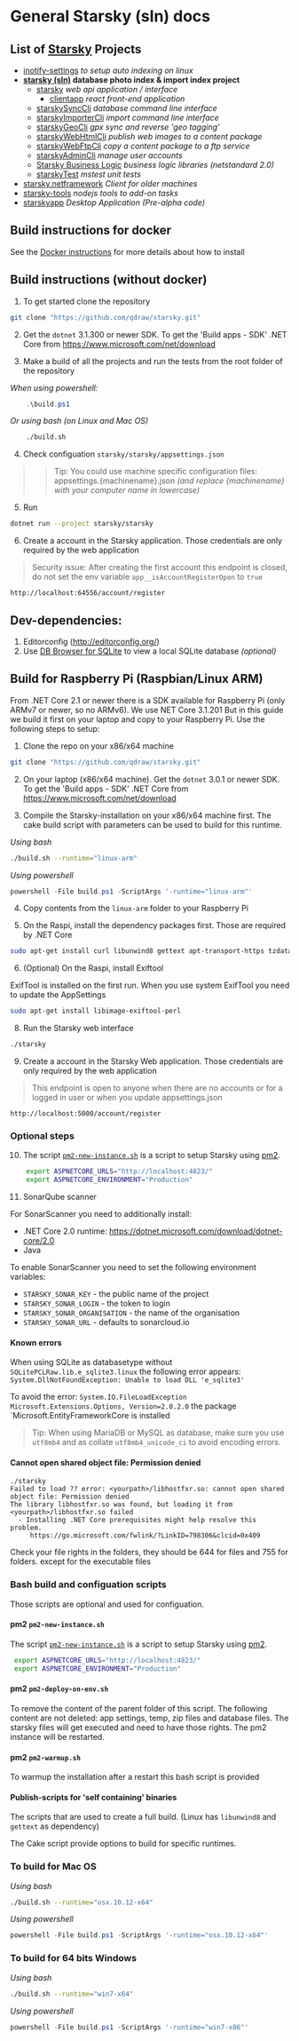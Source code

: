 # General Starsky (sln) docs
## List of [Starsky](../readme.md) Projects
 * [inotify-settings](../inotify-settings/readme.md) _to setup auto indexing on linux_
 * __[starsky (sln)](../starsky/readme.md) database photo index & import index project__
    * [starsky](../starsky/starsky/readme.md) _web api application / interface_
      *  [clientapp](../starsky/starsky/clientapp/readme.md) _react front-end application_
    * [starskySyncCli](../starsky/starskysynccli/readme.md)  _database command line interface_
    * [starskyImporterCli](../starsky/starskyimportercli/readme.md)  _import command line interface_
    * [starskyGeoCli](../starsky/starskygeocli/readme.md)  _gpx sync and reverse 'geo tagging'_
    * [starskyWebHtmlCli](../starsky/starskywebhtmlcli/readme.md)  _publish web images to a content package_
    * [starskyWebFtpCli](../starsky/starskywebftpcli/readme.md)  _copy a content package to a ftp service_
    * [starskyAdminCli](../starsky/starskyadmincli/readme.md)  _manage user accounts_
    * [Starsky Business Logic](../starsky/starskybusinesslogic/readme.md) _business logic libraries (netstandard 2.0)_
    * [starskyTest](../starsky/starskytest/readme.md)  _mstest unit tests_
 * [starsky.netframework](../starsky.netframework/readme.md) _Client for older machines_
 * [starsky-tools](../starsky-tools/readme.md) _nodejs tools to add-on tasks_
 * [starskyapp](../starskyapp/readme.md) _Desktop Application (Pre-alpha code)_

## Build instructions for docker
See the [Docker instructions](docker-instructions.md) for more details about how to install

## Build instructions (without docker)

1.  To get started clone the repository

```sh
git clone "https://github.com/qdraw/starsky.git"
```

2.  Get the `dotnet` 3.1.300 or newer SDK. To get the 'Build apps - SDK' .NET Core from https://www.microsoft.com/net/download

3. Make a build of all the projects and run the tests
from the root folder of the repository

_When using powershell:_

```powershell
    .\build.ps1
```

_Or using bash (on Linux and Mac OS)_
```sh
    ./build.sh
```

4.  Check configuation `starsky/starsky/appsettings.json`

>>   Tip: You could use machine specific configuration files: appsettings.{machinename}.json _(and replace {machinename} with your computer name in lowercase)_


5.  Run

```sh
dotnet run --project starsky/starsky
```

6.  Create a account in the Starsky application. Those credentials are only required by the web application
> Security issue: After creating the first account this endpoint is closed, do not set the env variable `app__isAccountRegisterOpen` to `true`

```
http://localhost:64556/account/register
```

## Dev-dependencies:
1.  Editorconfig (http://editorconfig.org/)
2.  Use [DB Browser for SQLite](https://sqlitebrowser.org/) to view a local SQLite database _(optional)_


## Build for Raspberry Pi (Raspbian/Linux ARM)
From .NET Core 2.1 or newer there is a SDK available for Raspberry Pi (only ARMv7 or newer, so no ARMv6). We use NET Core 3.1.201
But in this guide we build it first on your laptop and copy to your Raspberry Pi. Use the following steps to setup:

1.  Clone the repo on your x86/x64 machine

```sh
git clone "https://github.com/qdraw/starsky.git"
```

2.  On your laptop (x86/x64 machine). Get the `dotnet` 3.0.1 or newer SDK. To get the 'Build apps - SDK' .NET Core from https://www.microsoft.com/net/download

3.  Compile the Starsky-installation on your x86/x64 machine first. The cake build script with parameters can be used to build for this runtime.

_Using bash_
```sh
./build.sh --runtime="linux-arm"
```

_Using powershell_
```powershell
powershell -File build.ps1 -ScriptArgs '-runtime="linux-arm"'
```

4.  Copy contents from the `linux-arm` folder to your Raspberry Pi

5.  On the Raspi, install the dependency packages first. Those are required by .NET Core

```sh
sudo apt-get install curl libunwind8 gettext apt-transport-https tzdata
```

6. (Optional) On the Raspi, install Exiftool

ExifTool is installed on the first run. When you use system ExifTool you need to update the AppSettings

```sh
sudo apt-get install libimage-exiftool-perl
```

8.  Run the Starsky web interface

```sh
./starsky
```

9.  Create a account in the Starsky Web application. Those credentials are only required by the web application

> This endpoint is open to anyone when there are no accounts or for a logged in user or when you update appsettings.json

```
http://localhost:5000/account/register
```

### Optional steps  
10.  The script [`pm2-new-instance.sh`](starsky/pm2-new-instance.sh) is a script to setup Starsky using [pm2](http://pm2.keymetrics.io/).

```sh
    export ASPNETCORE_URLS="http://localhost:4823/"
    export ASPNETCORE_ENVIRONMENT="Production"
```

11. SonarQube scanner

For SonarScanner you need to additionally install:
- .NET Core 2.0 runtime: https://dotnet.microsoft.com/download/dotnet-core/2.0
- Java

To enable SonarScanner you need to set the following environment variables:
- `STARSKY_SONAR_KEY` - the public name of the project
- `STARSKY_SONAR_LOGIN` - the token to login
- `STARSKY_SONAR_ORGANISATION` - the name of the organisation
- `STARSKY_SONAR_URL` - defaults to sonarcloud.io

#### Known errors
When using SQLite as databasetype without `SQLitePCLRaw.lib.e_sqlite3.linux` the following error appears:
`System.DllNotFoundException: Unable to load DLL 'e_sqlite3'`

To avoid the error: `System.IO.FileLoadException` `Microsoft.Extensions.Options, Version=2.0.2.0` the package `Microsoft.EntityFrameworkCore is installed

> Tip: When using MariaDB or MySQL as database, make sure you use `utf8mb4` and as collate `utf8mb4_unicode_ci` to avoid encoding errors.

#### Cannot open shared object file: Permission denied

```
./starsky
Failed to load ?? error: <yourpath>/libhostfxr.so: cannot open shared object file: Permission denied
The library libhostfxr.so was found, but loading it from <yourpath>/libhostfxr.so failed
  - Installing .NET Core prerequisites might help resolve this problem.
     https://go.microsoft.com/fwlink/?LinkID=798306&clcid=0x409
```

Check your file rights in the folders, they should be 644 for files and 755 for folders.
except for the executable  files

### Bash build and configuation scripts

Those scripts are optional and used for configuation.

#### pm2 `pm2-new-instance.sh`
The script [`pm2-new-instance.sh`](starsky/pm2-new-instance.sh) is a script to setup Starsky using [pm2](http://pm2.keymetrics.io/).
```sh
 export ASPNETCORE_URLS="http://localhost:4823/"
 export ASPNETCORE_ENVIRONMENT="Production"
```

#### pm2 `pm2-deploy-on-env.sh`

To remove the content of the parent folder of this script. The following content are not deleted: app settings, temp, zip files and database files. The starsky files will get executed and need to have those rights. The pm2 instance will be restarted.

#### pm2 `pm2-warmup.sh`

To warmup the installation after a restart this bash script is provided


#### Publish-scripts for 'self containing' binaries

The scripts that are used to create a full build. (Linux has `libunwind8` and `gettext` as dependency)

The Cake script provide options to build for specific runtimes.

### To build for Mac OS

_Using bash_
```sh
./build.sh --runtime="osx.10.12-x64"
```

_Using powershell_
```powershell
powershell -File build.ps1 -ScriptArgs '-runtime="osx.10.12-x64"'
```
### To build for 64 bits Windows

_Using bash_
```sh
./build.sh --runtime="win7-x64"
```

_Using powershell_
```powershell
powershell -File build.ps1 -ScriptArgs '-runtime="win7-x86"'
```
